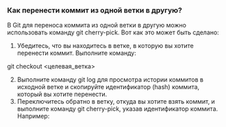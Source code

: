 ### Как перенести коммит из одной ветки в другую?
В Git для переноса коммита из одной ветки в другую можно использовать команду git cherry-pick. Вот как это может быть сделано:  
1. Убедитесь, что вы находитесь в ветке, в которую вы хотите перенести коммит. Выполните команду:  

git checkout <целевая_ветка>

2. Выполните команду git log для просмотра истории коммитов в исходной ветке и скопируйте идентификатор (hash) коммита, который вы хотите перенести.  
3. Переключитесь обратно в ветку, откуда вы хотите взять коммит, и выполните команду git cherry-pick, указав идентификатор коммита. Например:  
